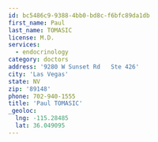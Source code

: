 ```yaml
---
id: bc5486c9-9388-4bb0-bd8c-f6bfc89da1db
first_name: Paul
last_name: TOMASIC
license: M.D.
services:
  - endocrinology
category: doctors
address: '9280 W Sunset Rd   Ste 426'
city: 'Las Vegas'
state: NV
zip: '89148'
phone: 702-940-1555
title: 'Paul TOMASIC'
_geoloc:
  lng: -115.28485
  lat: 36.049095
---
```

